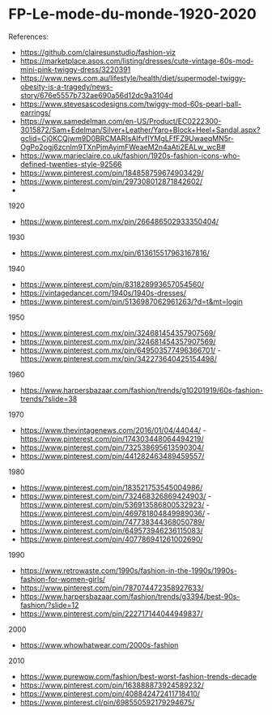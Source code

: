 # FP-Le-mode-du-monde-1920-2020

References:
-	https://github.com/clairesunstudio/fashion-viz
-	https://marketplace.asos.com/listing/dresses/cute-vintage-60s-mod-mini-pink-twiggy-dress/3220391
-	https://www.news.com.au/lifestyle/health/diet/supermodel-twiggy-obesity-is-a-tragedy/news-story/676e5557b732ae690a56d12dc9a3104d
-	https://www.stevesascodesigns.com/twiggy-mod-60s-pearl-ball-earrings/
-	https://www.samedelman.com/en-US/Product/EC0222300-3015872/Sam+Edelman/Silver+Leather/Yaro+Block+Heel+Sandal.aspx?gclid=Cj0KCQjwm9D0BRCMARIsAIfvfIYMgLFfFZ9UwaeqMN5r-OgPo2ogj6zcnlm9TXnPjmAyimFWeaeM2n4aAti2EALw_wcB#
-	https://www.marieclaire.co.uk/fashion/1920s-fashion-icons-who-defined-twenties-style-92566
-	https://www.pinterest.com/pin/184858759674903429/
-	https://www.pinterest.com/pin/297308012871842602/
-
1920
- https://www.pinterest.com.mx/pin/266486502933350404/

1930
- https://www.pinterest.com.mx/pin/613615517963167816/

1940
- https://www.pinterest.com/pin/831828993657054560/
- https://vintagedancer.com/1940s/1940s-dresses/
- https://www.pinterest.com/pin/5136987062961263/?d=t&mt=login


1950
- https://www.pinterest.com.mx/pin/324681454357907569/
- https://www.pinterest.com.mx/pin/324681454357907569/
- https://www.pinterest.com.mx/pin/649503577496366701/
-https://www.pinterest.com.mx/pin/342273640425154498/

1960
-  https://www.harpersbazaar.com/fashion/trends/g10201919/60s-fashion-trends/?slide=38
	
1970
- https://www.thevintagenews.com/2016/01/04/44044/
-https://www.pinterest.com/pin/174303448064494219/
- https://www.pinterest.com/pin/732538695613590304/
- https://www.pinterest.com/pin/441282463489459557/

1980

- https://www.pinterest.com/pin/183521753545004986/
- https://www.pinterest.com/pin/732468326869424903/
-https://www.pinterest.com/pin/536913586800532923/
-https://www.pinterest.com/pin/469781804849989036/
-https://www.pinterest.com/pin/747738344368050789/
- https://www.pinterest.com/pin/649573946236115083/
- https://www.pinterest.com/pin/407786941261002690/


1990
- https://www.retrowaste.com/1990s/fashion-in-the-1990s/1990s-fashion-for-women-girls/
- https://www.pinterest.com/pin/787074472358927633/
- https://www.harpersbazaar.com/fashion/trends/g3394/best-90s-fashion/?slide=12
- https://www.pinterest.com/pin/222717144044949837/

2000
- https://www.whowhatwear.com/2000s-fashion



2010
- https://www.purewow.com/fashion/best-worst-fashion-trends-decade
- https://www.pinterest.com/pin/163888873924589232/
- https://www.pinterest.com/pin/408842472411718410/
- https://www.pinterest.cl/pin/698550592179294675/
